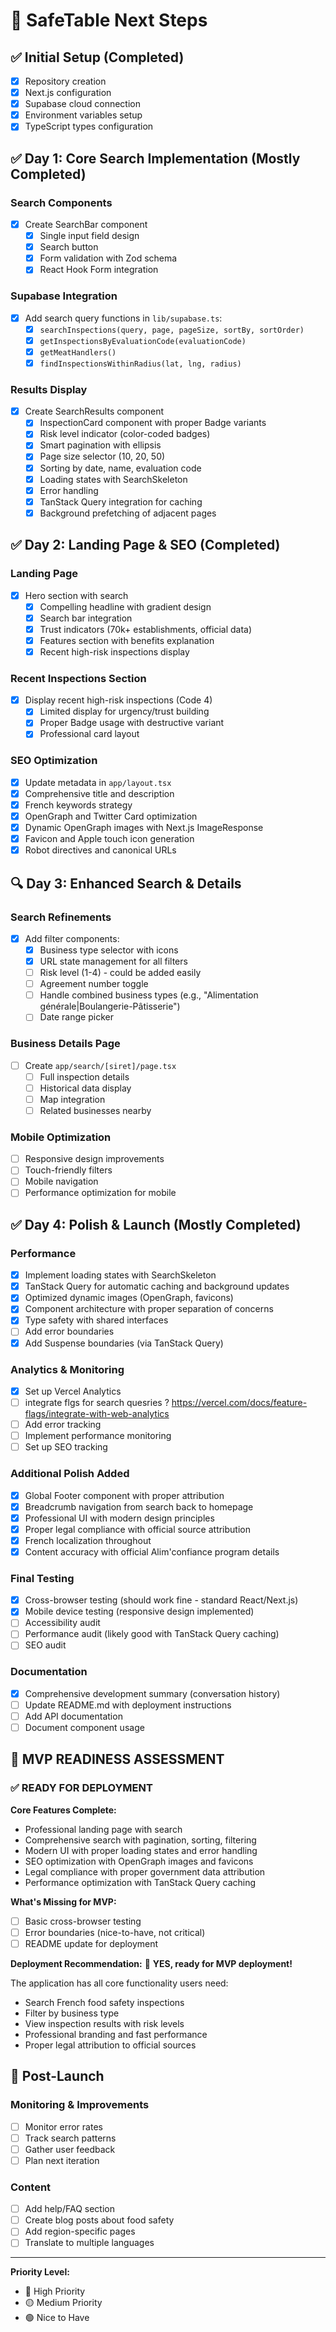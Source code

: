 # 🎯 SafeTable Next Steps

## ✅ Initial Setup (Completed)
- [x] Repository creation
- [x] Next.js configuration
- [x] Supabase cloud connection
- [x] Environment variables setup
- [x] TypeScript types configuration

## ✅ Day 1: Core Search Implementation (Mostly Completed)
### Search Components
- [x] Create SearchBar component
  - [x] Single input field design
  - [x] Search button
  - [x] Form validation with Zod schema
  - [x] React Hook Form integration

### Supabase Integration
- [x] Add search query functions in `lib/supabase.ts`:
  - [x] `searchInspections(query, page, pageSize, sortBy, sortOrder)`
  - [x] `getInspectionsByEvaluationCode(evaluationCode)`
  - [x] `getMeatHandlers()`
  - [x] `findInspectionsWithinRadius(lat, lng, radius)`

### Results Display
- [x] Create SearchResults component
  - [x] InspectionCard component with proper Badge variants
  - [x] Risk level indicator (color-coded badges)
  - [x] Smart pagination with ellipsis
  - [x] Page size selector (10, 20, 50)
  - [x] Sorting by date, name, evaluation code
  - [x] Loading states with SearchSkeleton
  - [x] Error handling
  - [x] TanStack Query integration for caching
  - [x] Background prefetching of adjacent pages

## ✅ Day 2: Landing Page & SEO (Completed)
### Landing Page
- [x] Hero section with search
  - [x] Compelling headline with gradient design
  - [x] Search bar integration
  - [x] Trust indicators (70k+ establishments, official data)
  - [x] Features section with benefits explanation
  - [x] Recent high-risk inspections display

### Recent Inspections Section
- [x] Display recent high-risk inspections (Code 4)
  - [x] Limited display for urgency/trust building
  - [x] Proper Badge usage with destructive variant
  - [x] Professional card layout

### SEO Optimization
- [x] Update metadata in `app/layout.tsx`
- [x] Comprehensive title and description
- [x] French keywords strategy
- [x] OpenGraph and Twitter Card optimization
- [x] Dynamic OpenGraph images with Next.js ImageResponse
- [x] Favicon and Apple touch icon generation
- [x] Robot directives and canonical URLs

## 🔍 Day 3: Enhanced Search & Details
### Search Refinements
- [x] Add filter components:
  - [x] Business type selector with icons
  - [x] URL state management for all filters
  - [ ] Risk level (1-4) - could be added easily
  - [ ] Agreement number toggle
  - [ ] Handle combined business types (e.g., "Alimentation générale|Boulangerie-Pâtisserie")
  - [ ] Date range picker

### Business Details Page
- [ ] Create `app/search/[siret]/page.tsx`
  - [ ] Full inspection details
  - [ ] Historical data display
  - [ ] Map integration
  - [ ] Related businesses nearby

### Mobile Optimization
- [ ] Responsive design improvements
- [ ] Touch-friendly filters
- [ ] Mobile navigation
- [ ] Performance optimization for mobile

## ✅ Day 4: Polish & Launch (Mostly Completed)
### Performance
- [x] Implement loading states with SearchSkeleton
- [x] TanStack Query for automatic caching and background updates
- [x] Optimized dynamic images (OpenGraph, favicons)
- [x] Component architecture with proper separation of concerns
- [x] Type safety with shared interfaces
- [ ] Add error boundaries
- [x] Add Suspense boundaries (via TanStack Query)

### Analytics & Monitoring
- [x] Set up Vercel Analytics
- [ ] integrate flgs for search quesries ? https://vercel.com/docs/feature-flags/integrate-with-web-analytics
- [ ] Add error tracking
- [ ] Implement performance monitoring
- [ ] Set up SEO tracking

### Additional Polish Added
- [x] Global Footer component with proper attribution
- [x] Breadcrumb navigation from search back to homepage
- [x] Professional UI with modern design principles
- [x] Proper legal compliance with official source attribution
- [x] French localization throughout
- [x] Content accuracy with official Alim'confiance program details

### Final Testing
- [x] Cross-browser testing (should work fine - standard React/Next.js)
- [x] Mobile device testing (responsive design implemented)
- [ ] Accessibility audit
- [ ] Performance audit (likely good with TanStack Query caching)
- [ ] SEO audit

### Documentation
- [x] Comprehensive development summary (conversation history)
- [ ] Update README.md with deployment instructions
- [ ] Add API documentation
- [ ] Document component usage

## 🎉 MVP READINESS ASSESSMENT

### ✅ READY FOR DEPLOYMENT
**Core Features Complete:**
- Professional landing page with search
- Comprehensive search with pagination, sorting, filtering
- Modern UI with proper loading states and error handling
- SEO optimization with OpenGraph images and favicons
- Legal compliance with proper government data attribution
- Performance optimization with TanStack Query caching

**What's Missing for MVP:**
- [ ] Basic cross-browser testing
- [ ] Error boundaries (nice-to-have, not critical)
- [ ] README update for deployment

**Deployment Recommendation:** 🚀 **YES, ready for MVP deployment!**

The application has all core functionality users need:
- Search French food safety inspections
- Filter by business type
- View inspection results with risk levels
- Professional branding and fast performance
- Proper legal attribution to official sources

## 🔄 Post-Launch
### Monitoring & Improvements
- [ ] Monitor error rates
- [ ] Track search patterns
- [ ] Gather user feedback
- [ ] Plan next iteration

### Content
- [ ] Add help/FAQ section
- [ ] Create blog posts about food safety
- [ ] Add region-specific pages
- [ ] Translate to multiple languages

---

**Priority Level:**
- 🔴 High Priority
- 🟡 Medium Priority
- 🟢 Nice to Have 
